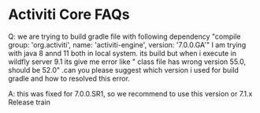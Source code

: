 # Activiti Core FAQs

Q: we are trying to build gradle file with following dependency "compile group: 'org.activiti', name: 'activiti-engine', version: '7.0.0.GA'" I am trying with java 8 annd 11 both in local system. its build but when i execute in wildfly server 9.1 its give me error like " class file has wrong version 55.0, should be 52.0" .can you please suggest which version i used for build gradle and how to resolved this error.

A: this was fixed for 7.0.0.SR1, so we recommend to use this version or 7.1.x Release train

